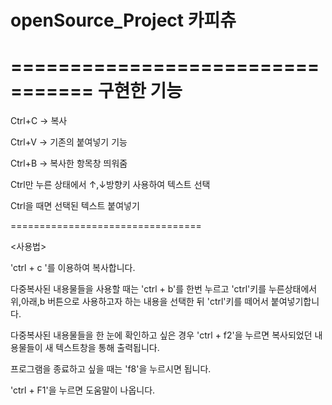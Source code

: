 # openSource_Project 카피츄
=================================
구현한 기능
=================================
Ctrl+C →  복사

Ctrl+V →  기존의 붙여넣기 기능

Ctrl+B →  복사한 항목창 띄워줌

Ctrl만 누른 상태에서 ↑,↓방향키 사용하여 텍스트 선택

Ctrl을 때면 선택된 텍스트 붙여넣기

=================================

<사용법>

'ctrl + c '를 이용하여 복사합니다.

다중복사된 내용물들을 사용할 때는 'ctrl + b'를 한번 누르고 'ctrl'키를 누른상태에서 위,아래,b 버튼으로 사용하고자 하는 내용을 선택한 뒤  'ctrl'키를 떼어서  붙여넣기합니다.

다중복사된 내용물들을 한 눈에 확인하고 싶은 경우 'ctrl + f2'을 누르면 복사되었던 내용물들이 새 텍스트창을 통해 출력됩니다.

프로그램을 종료하고 싶을 때는 'f8'을 누르시면 됩니다.

'ctrl + F1'을 누르면 도움말이 나옵니다.




